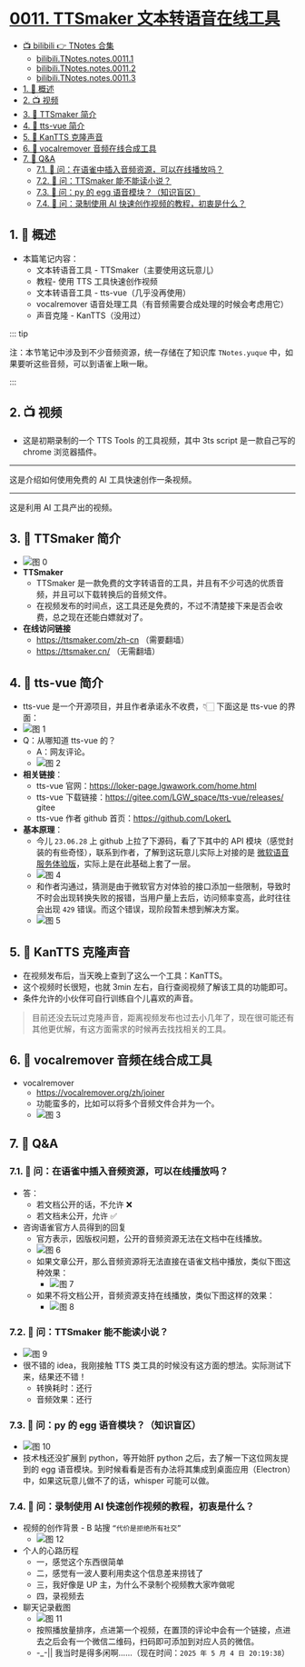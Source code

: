 # [0011. TTSmaker 文本转语音在线工具](https://github.com/Tdahuyou/TNotes.notes/tree/main/notes/0011.%20TTSmaker%20%E6%96%87%E6%9C%AC%E8%BD%AC%E8%AF%AD%E9%9F%B3%E5%9C%A8%E7%BA%BF%E5%B7%A5%E5%85%B7)

<!-- region:toc -->

- [📺 bilibili 👉 TNotes 合集](https://space.bilibili.com/407241004)
  - [bilibili.TNotes.notes.0011.1](https://www.bilibili.com/video/BV1iX4y1a7Fz)
  - [bilibili.TNotes.notes.0011.2](https://www.bilibili.com/video/BV18H4y1H7GN)
  - [bilibili.TNotes.notes.0011.3](https://www.bilibili.com/video/BV141421U7tA)
- [1. 📝 概述](#1--概述)
- [2. 📺 视频](#2--视频)
- [3. 📒 TTSmaker 简介](#3--ttsmaker-简介)
- [4. 📒 tts-vue 简介](#4--tts-vue-简介)
- [5. 📒 KanTTS 克隆声音](#5--kantts-克隆声音)
- [6. 📒 vocalremover 音频在线合成工具](#6--vocalremover-音频在线合成工具)
- [7. 🤔 Q&A](#7--qa)
  - [7.1. 🤔 问：在语雀中插入音频资源，可以在线播放吗？](#71--问在语雀中插入音频资源可以在线播放吗)
  - [7.2. 🤔 问：TTSmaker 能不能读小说？](#72--问ttsmaker-能不能读小说)
  - [7.3. 🤔 问：py 的 egg 语音模块？（知识盲区）](#73--问py-的-egg-语音模块知识盲区)
  - [7.4. 🤔 问：录制使用 AI 快速创作视频的教程，初衷是什么？](#74--问录制使用-ai-快速创作视频的教程初衷是什么)

<!-- endregion:toc -->

## 1. 📝 概述

- 本篇笔记内容：
  - 文本转语音工具 - TTSmaker（主要使用这玩意儿）
  - 教程- 使用 TTS 工具快速创作视频
  - 文本转语音工具 - tts-vue（几乎没再使用）
  - vocalremover 语音处理工具（有音频需要合成处理的时候会考虑用它）
  - 声音克隆 - KanTTS（没用过）

::: tip

注：本节笔记中涉及到不少音频资源，统一存储在了知识库 `TNotes.yuque` 中，如果要听这些音频，可以到语雀上瞅一瞅。

:::

## 2. 📺 视频

<BilibiliOutsidePlayer id="BV1iX4y1a7Fz" />

- 这是初期录制的一个 TTS Tools 的工具视频，其中 3ts script 是一款自己写的 chrome 浏览器插件。

---

<BilibiliOutsidePlayer id="BV18H4y1H7GN" />

这是介绍如何使用免费的 AI 工具快速创作一条视频。

---

<BilibiliOutsidePlayer id="BV141421U7tA" />

这是利用 AI 工具产出的视频。

## 3. 📒 TTSmaker 简介

- ![图 0](https://cdn.jsdelivr.net/gh/tnotesjs/imgs@main/2025-05-04-20-00-40.png)
- **TTSmaker**
  - TTSmaker 是一款免费的文字转语音的工具，并且有不少可选的优质音频，并且可以下载转换后的音频文件。
  - 在视频发布的时间点，这工具还是免费的，不过不清楚接下来是否会收费，总之现在还能白嫖就对了。
- **在线访问链接**
  - https://ttsmaker.com/zh-cn （需要翻墙）
  - https://ttsmaker.cn/ （无需翻墙）

## 4. 📒 tts-vue 简介

- tts-vue 是一个开源项目，并且作者承诺永不收费，👇🏻 下面这是 tts-vue 的界面：
- ![图 1](https://cdn.jsdelivr.net/gh/tnotesjs/imgs@main/2025-05-04-20-03-16.png)
- Q：从哪知道 tts-vue 的？
  - A：网友评论。
  - ![图 2](https://cdn.jsdelivr.net/gh/tnotesjs/imgs@main/2025-05-04-20-04-05.png)
- **相关链接**：
  - tts-vue 官网：https://loker-page.lgwawork.com/home.html
  - tts-vue 下载链接：https://gitee.com/LGW_space/tts-vue/releases/ gitee
  - tts-vue 作者 github 首页：https://github.com/LokerL
- **基本原理**：
  - 今儿 `23.06.28` 上 github 上拉了下源码，看了下其中的 API 模块（感觉封装的有些奇怪），联系到作者，了解到这玩意儿实际上对接的是 [微软语音服务体验版](https://speech.microsoft.com/audiocontentcreation)，实际上是在此基础上套了一层。
  - ![图 4](https://cdn.jsdelivr.net/gh/tnotesjs/imgs@main/2025-05-04-20-09-51.png)
  - 和作者沟通过，猜测是由于微软官方对体验的接口添加一些限制，导致时不时会出现转换失败的报错，当用户量上去后，访问频率变高，此时往往会出现 `429` 错误。而这个错误，现阶段暂未想到解决方案。
  - ![图 5](https://cdn.jsdelivr.net/gh/tnotesjs/imgs@main/2025-05-04-20-10-24.png)

## 5. 📒 KanTTS 克隆声音

<BilibiliOutsidePlayer id="BV1Ch4y1Z7K6" />

- 在视频发布后，当天晚上查到了这么一个工具：KanTTS。
- 这个视频时长很短，也就 3min 左右，自行查阅视频了解该工具的功能即可。
- 条件允许的小伙伴可自行训练自个儿喜欢的声音。

> 目前还没去玩过克隆声音，距离视频发布也过去小几年了，现在很可能还有其他更优解，有这方面需求的时候再去找找相关的工具。

## 6. 📒 vocalremover 音频在线合成工具

- vocalremover
  - https://vocalremover.org/zh/joiner
  - 功能蛮多的，比如可以将多个音频文件合并为一个。
  - ![图 3](https://cdn.jsdelivr.net/gh/tnotesjs/imgs@main/2025-05-04-20-05-59.png)

## 7. 🤔 Q&A

### 7.1. 🤔 问：在语雀中插入音频资源，可以在线播放吗？

- 答：
  - 若文档公开的话，不允许 ❌
  - 若文档未公开，允许 ✅
- 咨询语雀官方人员得到的回复
  - 官方表示，因版权问题，公开的音频资源无法在文档中在线播放。
  - ![图 6](https://cdn.jsdelivr.net/gh/tnotesjs/imgs@main/2025-05-04-20-13-18.png)
  - 如果文章公开，那么音频资源将无法直接在语雀文档中播放，类似下图这种效果：
    - ![图 7](https://cdn.jsdelivr.net/gh/tnotesjs/imgs@main/2025-05-04-20-14-19.png)
  - 如果不将文档公开，音频资源支持在线播放，类似下图这样的效果：
    - ![图 8](https://cdn.jsdelivr.net/gh/tnotesjs/imgs@main/2025-05-04-20-14-33.png)

### 7.2. 🤔 问：TTSmaker 能不能读小说？

- ![图 9](https://cdn.jsdelivr.net/gh/tnotesjs/imgs@main/2025-05-04-20-15-07.png)
- 很不错的 idea，我刚接触 TTS 类工具的时候没有这方面的想法。实际测试下来，结果还不错！
  - 转换耗时：还行
  - 音频效果：还行

### 7.3. 🤔 问：py 的 egg 语音模块？（知识盲区）

- ![图 10](https://cdn.jsdelivr.net/gh/tnotesjs/imgs@main/2025-05-04-20-16-28.png)
- 技术栈还没扩展到 python，等开始肝 python 之后，去了解一下这位网友提到的 egg 语音模块。到时候看看是否有办法将其集成到桌面应用（Electron）中，如果这玩意儿做不了的话，whisper 可能可以做。

### 7.4. 🤔 问：录制使用 AI 快速创作视频的教程，初衷是什么？

- 视频的创作背景 - B 站搜 `“代价是拒绝所有社交”`
  - ![图 12](https://cdn.jsdelivr.net/gh/tnotesjs/imgs@main/2025-05-04-20-19-00.png)
- 个人的心路历程
  - 一，感觉这个东西很简单
  - 二，感觉有一波人要利用卖这个信息差来捞钱了
  - 三，我好像是 UP 主，为什么不录制个视频教大家咋做呢
  - 四，录视频去
- 聊天记录截图
  - ![图 11](https://cdn.jsdelivr.net/gh/tnotesjs/imgs@main/2025-05-04-20-18-26.png)
  - 按照播放量排序，点进第一个视频，在置顶的评论中会有一个链接，点进去之后会有一个微信二维码，扫码即可添加到对应人员的微信。
  - -\_-|| 我当时是得多闲啊……（现在时间：`2025 年 5 月 4 日 20:19:38`）
